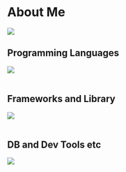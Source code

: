 # About Me

![](https://github-readme-stats.vercel.app/api/top-langs?username=WindTunnelRetirement&show_icons=true&locale=en&layout=compact)

## Programming Languages

<img src="https://skillicons.dev/icons?i=html,css,js,typescript,ruby" /> <br /><br />

## Frameworks and Library

<img src="https://skillicons.dev/icons?i=react,next,vue,nuxt,nodejs,rails" /> <br /><br />

## DB and Dev Tools etc

<img src="https://skillicons.dev/icons?i=mysql,postgresql,docker,git,github,vscode,linux,render,figma" /> <br /><br />
